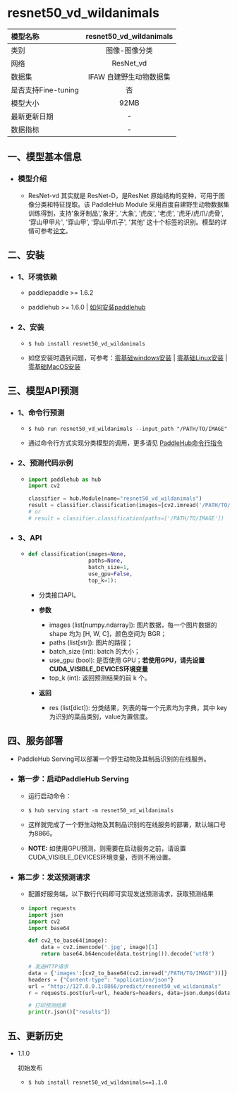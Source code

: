 # resnet50_vd_wildanimals

|模型名称|resnet50_vd_wildanimals|
| :--- | :---: |
|类别|图像-图像分类|
|网络|ResNet_vd|
|数据集|IFAW 自建野生动物数据集|
|是否支持Fine-tuning|否|
|模型大小|92MB|
|最新更新日期|-|
|数据指标|-|


## 一、模型基本信息



- ### 模型介绍

  - ResNet-vd 其实就是 ResNet-D，是ResNet 原始结构的变种，可用于图像分类和特征提取。该 PaddleHub Module 采用百度自建野生动物数据集训练得到，支持'象牙制品','象牙', '大象', '虎皮', '老虎', '虎牙/虎爪/虎骨', '穿山甲甲片', '穿山甲', '穿山甲爪子', '其他' 这十个标签的识别。模型的详情可参考[论文](https://arxiv.org/pdf/1812.01187.pdf)。



## 二、安装

- ### 1、环境依赖  

  - paddlepaddle >= 1.6.2  

  - paddlehub >= 1.6.0  | [如何安装paddlehub](../../../../docs/docs_ch/get_start/installation.rst)


- ### 2、安装

  - ```shell
    $ hub install resnet50_vd_wildanimals
    ```
  - 如您安装时遇到问题，可参考：[零基础windows安装](../../../../docs/docs_ch/get_start/windows_quickstart.md)
 | [零基础Linux安装](../../../../docs/docs_ch/get_start/linux_quickstart.md) | [零基础MacOS安装](../../../../docs/docs_ch/get_start/mac_quickstart.md)

## 三、模型API预测

- ### 1、命令行预测

  - ```shell
    $ hub run resnet50_vd_wildanimals --input_path "/PATH/TO/IMAGE"
    ```
  - 通过命令行方式实现分类模型的调用，更多请见 [PaddleHub命令行指令](../../../../docs/docs_ch/tutorial/cmd_usage.rst)

- ### 2、预测代码示例

  - ```python
    import paddlehub as hub
    import cv2

    classifier = hub.Module(name="resnet50_vd_wildanimals")
    result = classifier.classification(images=[cv2.imread('/PATH/TO/IMAGE')])
    # or
    # result = classifier.classification(paths=['/PATH/TO/IMAGE'])
    ```

- ### 3、API


  - ```python
    def classification(images=None,
                       paths=None,
                       batch_size=1,
                       use_gpu=False,
                       top_k=1):
    ```
    - 分类接口API。
    - **参数**

      - images (list\[numpy.ndarray\]): 图片数据，每一个图片数据的shape 均为 \[H, W, C\]，颜色空间为 BGR； <br/>
      - paths (list\[str\]): 图片的路径； <br/>
      - batch\_size (int): batch 的大小；<br/>
      - use\_gpu (bool): 是否使用 GPU；**若使用GPU，请先设置CUDA_VISIBLE_DEVICES环境变量** <br/>
      - top\_k (int): 返回预测结果的前 k 个。

    - **返回**

      - res (list\[dict\]): 分类结果，列表的每一个元素均为字典，其中 key 为识别的菜品类别，value为置信度。



## 四、服务部署

- PaddleHub Serving可以部署一个野生动物及其制品识别的在线服务。

- ### 第一步：启动PaddleHub Serving

  - 运行启动命令：
  - ```shell
    $ hub serving start -m resnet50_vd_wildanimals
    ```

  - 这样就完成了一个野生动物及其制品识别的在线服务的部署，默认端口号为8866。

  - **NOTE:** 如使用GPU预测，则需要在启动服务之前，请设置CUDA\_VISIBLE\_DEVICES环境变量，否则不用设置。

- ### 第二步：发送预测请求

  - 配置好服务端，以下数行代码即可实现发送预测请求，获取预测结果

  - ```python
    import requests
    import json
    import cv2
    import base64

    def cv2_to_base64(image):
        data = cv2.imencode('.jpg', image)[1]
        return base64.b64encode(data.tostring()).decode('utf8')

    # 发送HTTP请求
    data = {'images':[cv2_to_base64(cv2.imread("/PATH/TO/IMAGE"))]}
    headers = {"Content-type": "application/json"}
    url = "http://127.0.0.1:8866/predict/resnet50_vd_wildanimals"
    r = requests.post(url=url, headers=headers, data=json.dumps(data))

    # 打印预测结果
    print(r.json()["results"])
    ```


## 五、更新历史

* 1.1.0

  初始发布
  - ```shell
    $ hub install resnet50_vd_wildanimals==1.1.0
    ```
